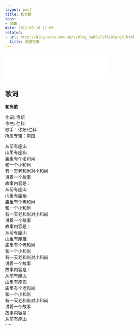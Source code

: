 ```yaml
---
layout: post
title: 和尚歌
tags: 
- 歌曲
date: 2011-09-16 11:00
related: 
- url: http://blog.sina.com.cn/s/blog_6a85e71f0101arg5.html
  title: 南国往事
---
```


<iframe frameborder="no" border="0" marginwidth="0" marginheight="0" width=330 height=86 src="//music.163.com/outchain/player?type=2&id=28126731&auto=1&height=66"></iframe>

## 歌词

**和尚歌**

作词: 佟妍  
作曲: 仁科  
歌手：佟妍/仁科  
所属专辑：南国

从前有座山  
山里有座庙  
庙里有个老和尚  
和一个小和尚  
有一天老和尚对小和尚  
讲着一个故事  
故事内容是：  
从前有座山  
山里有座庙  
庙里有个老和尚  
和一个小和尚  
有一天老和尚对小和尚  
讲着一个故事  
故事内容是：  
从前有座山  
山里有座庙  
庙里有个老和尚  
和一个小和尚  
有一天老和尚对小和尚  
讲着一个故事  
故事内容是：  
从前有座山  
山里有座庙  
庙里有个老和尚  
和一个小和尚  
有一天老和尚对小和尚  
讲着一个故事  
故事内容是：  
从前有座山  
······
